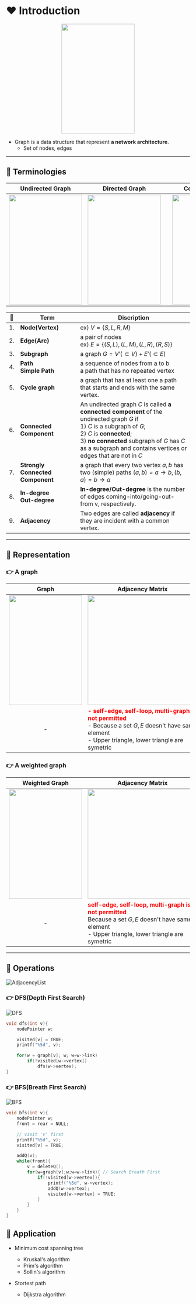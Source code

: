 # ❤️ Introduction

<p style="text-align: center;">
<img src="./img/graphexam.png?raw=true" width="200px" height="300px">
</p>

- Graph is a data structure that represent __a network architecture__.
  - Set of nodes, edges

---

## 🧡 Terminologies

|Undirected Graph|Directed Graph||Complete Graph1|Complete Graph2|Weighed Graph|
|-|-|-|-|-|-|
|<img src="./img/graphundirected.png?raw=true" width="200px" height="300px">|<img src="./img/graphdirected.png?raw=true" width="200px" height="300px">||<img src="./img/graphcomplete1.png?raw=true" width="200px" height="300px">|<img src="./img/graphcomplete2.png?raw=true" width="200px" height="300px">|<img src="./img/graphweighed.png?raw=true" width="200px" height="300px">|

|💖|Term|Discription|
|-|-|-|
|1.|__Node(Vertex)__|ex) $V=\{S,L,R,M\}$|
|2.|__Edge(Arc)__|a pair of nodes</br>ex) $E=\{(S,L),(L,M),(L,R),(R,S)\}$|
|3.|__Subgraph__|a graph $G=V'(\subset V) + E'(\subset E)$|
|4.|__Path</br>Simple Path__|a sequence of nodes from a to b</br>a path that has no repeated vertex|
|5.|__Cycle graph__|a graph that has at least one a path that starts and ends with the same vertex.|
|6.|__Connected Component__|An undirected graph $C$ is called __a connected component__ of the undirected graph $G$ if </br>1) $C$ is a subgraph of $G$; </br>2) $C$ is __connected__; </br>3) __no connected__ subgraph of $G$ has $C$ as a subgraph and contains vertices or edges that are not in $C$|
|7.|__Strongly Connected Component__|a graph that every two vertex $a,b$ has two (simple) paths ${(a,b)=a→b, (b,a)=b→a}$|
|8.|__In-degree</br>Out-degree__|__In-degree/Out-degree__ is the number of edges coming-into/going-out-from v, respectively.|
|9.|__Adjacency__|Two edges are called __adjacency__ if they are incident with a common vertex.|

---

## 💛 Representation

### 👉 A graph

|Graph|Adjacency Matrix|Adjacency List|
|:-:|-|-|
|<img src="./img/graphundirected.png?raw=true" width="200px" height="300px">|<img src="./img/graphmatrix.png?raw=true" width="300px" height="300px">|<img src="./img/graphlist.png?raw=true" width="800px" height="200px">|
|-|<b style="color:red;">- self-edge, self-loop, multi-graph is not permitted</b></br>- Because a set $G, E$ doesn't have same element</br>- Upper triangle, lower triangle are symetric||

### 👉 A weighted graph

|Weighted Graph|Adjacency Matrix|Adjacency List|
|:-:|-|-|
|<img src="./img/graphweighed.png?raw=true" width="200px" height="300px">|<img src="./img/graphweightedmatrix.png?raw=true" width="300px" height="300px">|<img src="./img/graphweightedlist.png?raw=true" width="800px" height="200px">|
|-|<b style="color:red;">self-edge, self-loop, multi-graph is not permitted</b></br>Because a set $G, E$ doesn't have same element</br>- Upper triangle, lower triangle are symetric||

---

## 💚 Operations

![AdjacencyList](./img/graphtraversallist.png)

### 👉 DFS(Depth First Search)

![DFS](./img/graphdfs.gif)

```C
void dfs(int v){
    nodePointer w;

    visited[v] = TRUE;
    printf("%5d", v);

    for(w = graph[v]; w; w=w->link)
        if(!visited[w->vertex])
            dfs(w->vertex);
}
```

### 👉 BFS(Breath First Search)

![BFS](./img/graphbfs.gif)

```C
void bfs(int v){
    nodePointer w;
    front = rear = NULL;

    // visit 'v' first
    printf("%5d", v);
    visited[v] = TRUE;

    addQ(v);
    while(front){
        v = deleteQ();
        for(w=graph[v];w;w=w->link){ // Search Breath First
            if(!visited[w->vertex]){
                printf("%5d", w->vertex);
                addQ(w->vertex);
                visited[w->vertex] = TRUE;
            }
        }
    }
}
```

## 💙 Application

- Minimum cost spanning tree
  - Kruskal's algorithm
  - Prim's algorithm
  - Sollin's algorithm

- Stortest path
  - Dijkstra algorithm